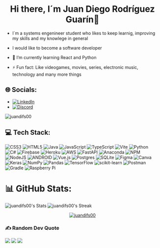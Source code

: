 <h1 align="center">Hi there, I´m Juan Diego Rodríguez Guarín👋</h1>

- I´m a systems engenineer student who likes to keep learnig, improving my skills and my knowlege in general
- I would like to become a software developer

- 🌱 I’m currently learning React and Python
- ⚡ Fun fact: Like videogames, movies, series, electronic music, technology and many more things

## 🌐 Socials:

- [![LinkedIn](https://img.shields.io/badge/LinkedIn-%230077B5.svg?logo=linkedin&logoColor=white)](https://www.linkedin.com/in/juan-diego-rodríguez-guarín/)
- [![Discord](https://img.shields.io/badge/Discord-%237289DA.svg?logo=discord&logoColor=white)](https://discord.gg/juandi_fs)

<p align="left"> <img src="https://komarev.com/ghpvc/?username=juandifs00&label=Profile%20views&color=0e75b6&style=flat" alt="juandifs00" /> </p>

## 💻 Tech Stack:
![CSS3](https://img.shields.io/badge/css3-%231572B6.svg?style=for-the-badge&logo=css3&logoColor=white) ![HTML5](https://img.shields.io/badge/html5-%23E34F26.svg?style=for-the-badge&logo=html5&logoColor=white) ![Java](https://img.shields.io/badge/java-%23ED8B00.svg?style=for-the-badge&logo=java&logoColor=white) ![JavaScript](https://img.shields.io/badge/javascript-%23323330.svg?style=for-the-badge&logo=javascript&logoColor=%23F7DF1E) ![TypeScript](https://img.shields.io/badge/typescript-%23007ACC.svg?style=for-the-badge&logo=typescript&logoColor=white) ![Vite](https://img.shields.io/badge/vite-%23646CFF.svg?style=for-the-badge&logo=vite&logoColor=white) ![Python](https://img.shields.io/badge/python-3670A0?style=for-the-badge&logo=python&logoColor=ffdd54) ![C#](https://img.shields.io/badge/c%23-%23239120.svg?style=for-the-badge&logo=c-sharp&logoColor=white) ![Firebase](https://img.shields.io/badge/firebase-%23039BE5.svg?style=for-the-badge&logo=firebase) ![Heroku](https://img.shields.io/badge/heroku-%23430098.svg?style=for-the-badge&logo=heroku&logoColor=white) ![AWS](https://img.shields.io/badge/AWS-%23FF9900.svg?style=for-the-badge&logo=amazon-aws&logoColor=white) ![FastAPI](https://img.shields.io/badge/FastAPI-005571?style=for-the-badge&logo=fastapi) ![Anaconda](https://img.shields.io/badge/Anaconda-%2344A833.svg?style=for-the-badge&logo=anaconda&logoColor=white) ![NPM](https://img.shields.io/badge/NPM-%23000000.svg?style=for-the-badge&logo=npm&logoColor=white) ![NodeJS](https://img.shields.io/badge/node.js-6DA55F?style=for-the-badge&logo=node.js&logoColor=white) ![ANDROID](https://img.shields.io/badge/android-%2320232a.svg?style=for-the-badge&logo=android&logoColor=%a4c639) ![Vue.js](https://img.shields.io/badge/vuejs-%2335495e.svg?style=for-the-badge&logo=vuedotjs&logoColor=%234FC08D) ![Postgres](https://img.shields.io/badge/postgres-%23316192.svg?style=for-the-badge&logo=postgresql&logoColor=white) ![SQLite](https://img.shields.io/badge/sqlite-%2307405e.svg?style=for-the-badge&logo=sqlite&logoColor=white) ![Figma](https://img.shields.io/badge/figma-%23F24E1E.svg?style=for-the-badge&logo=figma&logoColor=white) ![Canva](https://img.shields.io/badge/Canva-%2300C4CC.svg?style=for-the-badge&logo=Canva&logoColor=white) ![Keras](https://img.shields.io/badge/Keras-%23D00000.svg?style=for-the-badge&logo=Keras&logoColor=white) ![NumPy](https://img.shields.io/badge/numpy-%23013243.svg?style=for-the-badge&logo=numpy&logoColor=white) ![Pandas](https://img.shields.io/badge/pandas-%23150458.svg?style=for-the-badge&logo=pandas&logoColor=white) ![TensorFlow](https://img.shields.io/badge/TensorFlow-%23FF6F00.svg?style=for-the-badge&logo=TensorFlow&logoColor=white) ![scikit-learn](https://img.shields.io/badge/scikit--learn-%23F7931E.svg?style=for-the-badge&logo=scikit-learn&logoColor=white) ![Postman](https://img.shields.io/badge/Postman-FF6C37?style=for-the-badge&logo=postman&logoColor=white) ![Gradle](https://img.shields.io/badge/Gradle-02303A.svg?style=for-the-badge&logo=Gradle&logoColor=white) ![Raspberry Pi](https://img.shields.io/badge/-RaspberryPi-C51A4A?style=for-the-badge&logo=Raspberry-Pi) 

<!-- Proudly created with GPRM ( https://gprm.itsvg.in ) -->

# 📊 GitHub Stats:
![juandifs00's Stats](https://github-readme-stats.vercel.app/api?username=juandifs00&theme=synthwave&show_icons=true&hide_border=true&count_private=true)
![juandifs00's Streak](https://github-readme-streak-stats.herokuapp.com/?user=juandifs00&theme=synthwave&hide_border=true) 

<p align="center"> <a href="https://github.com/ryo-ma/github-profile-trophy"><img src="https://github-profile-trophy.vercel.app/?username=juandifs00" alt="juandifs00" /></a> </p>

### ✍️ Random Dev Quote
![](https://quotes-github-readme.vercel.app/api?type=horizontal&theme=merko)
![](https://quotes-github-readme.vercel.app/api?type=horizontal&theme=radical)
![](https://quotes-github-readme.vercel.app/api?type=horizontal&theme=light)
